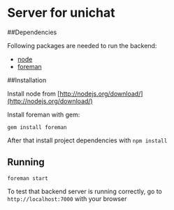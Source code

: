 # Server for unichat

##Dependencies

Following packages are needed to run the backend:

* [node](http://nodejs.org/)
* [foreman](https://github.com/ddollar/foreman)

##Installation

Install node from [http://nodejs.org/download/](http://nodejs.org/download/)

Install foreman with gem:

```
gem install foreman
```

After that install project dependencies with `npm install`

Running
-------

```
foreman start
```

To test that backend server is running correctly, go to `http://localhost:7000`
with your browser

